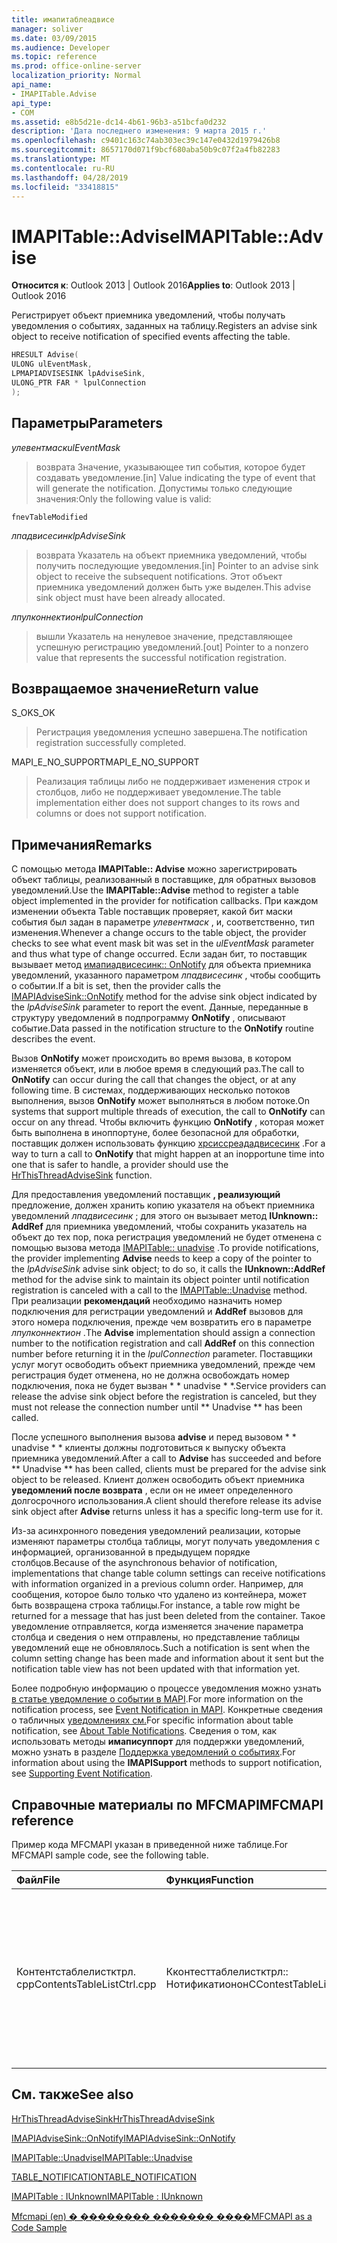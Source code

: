 ```yaml
---
title: имапитаблеадвисе
manager: soliver
ms.date: 03/09/2015
ms.audience: Developer
ms.topic: reference
ms.prod: office-online-server
localization_priority: Normal
api_name:
- IMAPITable.Advise
api_type:
- COM
ms.assetid: e8b5d21e-dc14-4b61-96b3-a51bcfa0d232
description: 'Дата последнего изменения: 9 марта 2015 г.'
ms.openlocfilehash: c9401c163c74ab303ec39c147e0432d1979426b8
ms.sourcegitcommit: 8657170d071f9bcf680aba50b9c07f2a4fb82283
ms.translationtype: MT
ms.contentlocale: ru-RU
ms.lasthandoff: 04/28/2019
ms.locfileid: "33418815"
---
```

# <a name="imapitableadvise"></a><span data-ttu-id="7abef-103">IMAPITable::Advise</span><span class="sxs-lookup"><span data-stu-id="7abef-103">IMAPITable::Advise</span></span>

  
  
<span data-ttu-id="7abef-104">**Относится к**: Outlook 2013 | Outlook 2016</span><span class="sxs-lookup"><span data-stu-id="7abef-104">**Applies to**: Outlook 2013 | Outlook 2016</span></span> 
  
<span data-ttu-id="7abef-105">Регистрирует объект приемника уведомлений, чтобы получать уведомления о событиях, заданных на таблицу.</span><span class="sxs-lookup"><span data-stu-id="7abef-105">Registers an advise sink object to receive notification of specified events affecting the table.</span></span>
  
```cpp
HRESULT Advise(
ULONG ulEventMask,
LPMAPIADVISESINK lpAdviseSink,
ULONG_PTR FAR * lpulConnection
);
```

## <a name="parameters"></a><span data-ttu-id="7abef-106">Параметры</span><span class="sxs-lookup"><span data-stu-id="7abef-106">Parameters</span></span>

 <span data-ttu-id="7abef-107">_улевентмаск_</span><span class="sxs-lookup"><span data-stu-id="7abef-107">_ulEventMask_</span></span>
  
> <span data-ttu-id="7abef-108">возврата Значение, указывающее тип события, которое будет создавать уведомление.</span><span class="sxs-lookup"><span data-stu-id="7abef-108">[in] Value indicating the type of event that will generate the notification.</span></span> <span data-ttu-id="7abef-109">Допустимы только следующие значения:</span><span class="sxs-lookup"><span data-stu-id="7abef-109">Only the following value is valid:</span></span>
    
 `fnevTableModified`
  
 <span data-ttu-id="7abef-110">_лпадвисесинк_</span><span class="sxs-lookup"><span data-stu-id="7abef-110">_lpAdviseSink_</span></span>
  
> <span data-ttu-id="7abef-111">возврата Указатель на объект приемника уведомлений, чтобы получить последующие уведомления.</span><span class="sxs-lookup"><span data-stu-id="7abef-111">[in] Pointer to an advise sink object to receive the subsequent notifications.</span></span> <span data-ttu-id="7abef-112">Этот объект приемника уведомлений должен быть уже выделен.</span><span class="sxs-lookup"><span data-stu-id="7abef-112">This advise sink object must have been already allocated.</span></span>
    
 <span data-ttu-id="7abef-113">_лпулконнектион_</span><span class="sxs-lookup"><span data-stu-id="7abef-113">_lpulConnection_</span></span>
  
> <span data-ttu-id="7abef-114">вышли Указатель на ненулевое значение, представляющее успешную регистрацию уведомлений.</span><span class="sxs-lookup"><span data-stu-id="7abef-114">[out] Pointer to a nonzero value that represents the successful notification registration.</span></span>
    
## <a name="return-value"></a><span data-ttu-id="7abef-115">Возвращаемое значение</span><span class="sxs-lookup"><span data-stu-id="7abef-115">Return value</span></span>

<span data-ttu-id="7abef-116">S_OK</span><span class="sxs-lookup"><span data-stu-id="7abef-116">S_OK</span></span> 
  
> <span data-ttu-id="7abef-117">Регистрация уведомления успешно завершена.</span><span class="sxs-lookup"><span data-stu-id="7abef-117">The notification registration successfully completed.</span></span>
    
<span data-ttu-id="7abef-118">MAPI_E_NO_SUPPORT</span><span class="sxs-lookup"><span data-stu-id="7abef-118">MAPI_E_NO_SUPPORT</span></span> 
  
> <span data-ttu-id="7abef-119">Реализация таблицы либо не поддерживает изменения строк и столбцов, либо не поддерживает уведомление.</span><span class="sxs-lookup"><span data-stu-id="7abef-119">The table implementation either does not support changes to its rows and columns or does not support notification.</span></span>
    
## <a name="remarks"></a><span data-ttu-id="7abef-120">Примечания</span><span class="sxs-lookup"><span data-stu-id="7abef-120">Remarks</span></span>

<span data-ttu-id="7abef-121">С помощью метода **IMAPITable:: Advise** можно зарегистрировать объект таблицы, реализованный в поставщике, для обратных вызовов уведомлений.</span><span class="sxs-lookup"><span data-stu-id="7abef-121">Use the **IMAPITable::Advise** method to register a table object implemented in the provider for notification callbacks.</span></span> <span data-ttu-id="7abef-122">При каждом изменении объекта Table поставщик проверяет, какой бит маски события был задан в параметре _улевентмаск_ , и, соответственно, тип изменения.</span><span class="sxs-lookup"><span data-stu-id="7abef-122">Whenever a change occurs to the table object, the provider checks to see what event mask bit was set in the  _ulEventMask_ parameter and thus what type of change occurred.</span></span> <span data-ttu-id="7abef-123">Если задан бит, то поставщик вызывает метод [имапиадвисесинк:: OnNotify](imapiadvisesink-onnotify.md) для объекта приемника уведомлений, указанного параметром _лпадвисесинк_ , чтобы сообщить о событии.</span><span class="sxs-lookup"><span data-stu-id="7abef-123">If a bit is set, then the provider calls the [IMAPIAdviseSink::OnNotify](imapiadvisesink-onnotify.md) method for the advise sink object indicated by the  _lpAdviseSink_ parameter to report the event.</span></span> <span data-ttu-id="7abef-124">Данные, переданные в структуру уведомлений в подпрограмму **OnNotify** , описывают событие.</span><span class="sxs-lookup"><span data-stu-id="7abef-124">Data passed in the notification structure to the **OnNotify** routine describes the event.</span></span> 
  
<span data-ttu-id="7abef-125">Вызов **OnNotify** может происходить во время вызова, в котором изменяется объект, или в любое время в следующий раз.</span><span class="sxs-lookup"><span data-stu-id="7abef-125">The call to **OnNotify** can occur during the call that changes the object, or at any following time.</span></span> <span data-ttu-id="7abef-126">В системах, поддерживающих несколько потоков выполнения, вызов **OnNotify** может выполняться в любом потоке.</span><span class="sxs-lookup"><span data-stu-id="7abef-126">On systems that support multiple threads of execution, the call to **OnNotify** can occur on any thread.</span></span> <span data-ttu-id="7abef-127">Чтобы включить функцию **OnNotify** , которая может быть выполнена в иноппортуне, более безопасной для обработки, поставщик должен использовать функцию [хрсиссреададвисесинк](hrthisthreadadvisesink.md) .</span><span class="sxs-lookup"><span data-stu-id="7abef-127">For a way to turn a call to **OnNotify** that might happen at an inopportune time into one that is safer to handle, a provider should use the [HrThisThreadAdviseSink](hrthisthreadadvisesink.md) function.</span></span> 
  
<span data-ttu-id="7abef-128">Для предоставления уведомлений поставщик **, реализующий** предложение, должен хранить копию указателя на объект приемника уведомлений _лпадвисесинк_ ; для этого он вызывает метод **IUnknown:: AddRef** для приемника уведомлений, чтобы сохранить указатель на объект до тех пор, пока регистрация уведомлений не будет отменена с помощью вызова метода [IMAPITable:: unadvise](imapitable-unadvise.md) .</span><span class="sxs-lookup"><span data-stu-id="7abef-128">To provide notifications, the provider implementing **Advise** needs to keep a copy of the pointer to the  _lpAdviseSink_ advise sink object; to do so, it calls the **IUnknown::AddRef** method for the advise sink to maintain its object pointer until notification registration is canceled with a call to the [IMAPITable::Unadvise](imapitable-unadvise.md) method.</span></span> <span data-ttu-id="7abef-129">При реализации **рекомендаций** необходимо назначить номер подключения для регистрации уведомлений и **AddRef** вызовов для этого номера подключения, прежде чем возвратить его в параметре _лпулконнектион_ .</span><span class="sxs-lookup"><span data-stu-id="7abef-129">The **Advise** implementation should assign a connection number to the notification registration and call **AddRef** on this connection number before returning it in the  _lpulConnection_ parameter.</span></span> <span data-ttu-id="7abef-130">Поставщики услуг могут освободить объект приемника уведомлений, прежде чем регистрация будет отменена, но не должна освобождать номер подключения, пока не будет вызван \* \* unadvise \* \*.</span><span class="sxs-lookup"><span data-stu-id="7abef-130">Service providers can release the advise sink object before the registration is canceled, but they must not release the connection number until \*\* Unadvise \*\* has been called.</span></span> 
  
<span data-ttu-id="7abef-131">После успешного выполнения вызова **advise** и перед вызовом \* \* unadvise \* \* клиенты должны подготовиться к выпуску объекта приемника уведомлений.</span><span class="sxs-lookup"><span data-stu-id="7abef-131">After a call to **Advise** has succeeded and before \*\* Unadvise \*\* has been called, clients must be prepared for the advise sink object to be released.</span></span> <span data-ttu-id="7abef-132">Клиент должен освободить объект приемника **уведомлений после возврата** , если он не имеет определенного долгосрочного использования.</span><span class="sxs-lookup"><span data-stu-id="7abef-132">A client should therefore release its advise sink object after **Advise** returns unless it has a specific long-term use for it.</span></span> 
  
<span data-ttu-id="7abef-133">Из-за асинхронного поведения уведомлений реализации, которые изменяют параметры столбца таблицы, могут получать уведомления с информацией, организованной в предыдущем порядке столбцов.</span><span class="sxs-lookup"><span data-stu-id="7abef-133">Because of the asynchronous behavior of notification, implementations that change table column settings can receive notifications with information organized in a previous column order.</span></span> <span data-ttu-id="7abef-134">Например, для сообщения, которое было только что удалено из контейнера, может быть возвращена строка таблицы.</span><span class="sxs-lookup"><span data-stu-id="7abef-134">For instance, a table row might be returned for a message that has just been deleted from the container.</span></span> <span data-ttu-id="7abef-135">Такое уведомление отправляется, когда изменяется значение параметра столбца и сведения о нем отправлены, но представление таблицы уведомлений еще не обновлялось.</span><span class="sxs-lookup"><span data-stu-id="7abef-135">Such a notification is sent when the column setting change has been made and information about it sent but the notification table view has not been updated with that information yet.</span></span>
  
<span data-ttu-id="7abef-136">Более подробную информацию о процессе уведомления можно узнать [в статье уведомление о событии в MAPI](event-notification-in-mapi.md).</span><span class="sxs-lookup"><span data-stu-id="7abef-136">For more information on the notification process, see [Event Notification in MAPI](event-notification-in-mapi.md).</span></span> <span data-ttu-id="7abef-137">Конкретные сведения о табличных [уведомлениях см.](about-table-notifications.md)</span><span class="sxs-lookup"><span data-stu-id="7abef-137">For specific information about table notification, see [About Table Notifications](about-table-notifications.md).</span></span> <span data-ttu-id="7abef-138">Сведения о том, как использовать методы **имаписуппорт** для поддержки уведомлений, можно узнать в разделе [Поддержка уведомлений о событиях](supporting-event-notification.md).</span><span class="sxs-lookup"><span data-stu-id="7abef-138">For information about using the **IMAPISupport** methods to support notification, see [Supporting Event Notification](supporting-event-notification.md).</span></span>
  
## <a name="mfcmapi-reference"></a><span data-ttu-id="7abef-139">Справочные материалы по MFCMAPI</span><span class="sxs-lookup"><span data-stu-id="7abef-139">MFCMAPI reference</span></span>

<span data-ttu-id="7abef-140">Пример кода MFCMAPI указан в приведенной ниже таблице.</span><span class="sxs-lookup"><span data-stu-id="7abef-140">For MFCMAPI sample code, see the following table.</span></span>
  
|<span data-ttu-id="7abef-141">**Файл**</span><span class="sxs-lookup"><span data-stu-id="7abef-141">**File**</span></span>|<span data-ttu-id="7abef-142">**Функция**</span><span class="sxs-lookup"><span data-stu-id="7abef-142">**Function**</span></span>|<span data-ttu-id="7abef-143">**Примечание**</span><span class="sxs-lookup"><span data-stu-id="7abef-143">**Comment**</span></span>|
|:-----|:-----|:-----|
|<span data-ttu-id="7abef-144">Контентстаблелистктрл. cpp</span><span class="sxs-lookup"><span data-stu-id="7abef-144">ContentsTableListCtrl.cpp</span></span>  <br/> |<span data-ttu-id="7abef-145">Кконтесттаблелистктрл:: Нотификатионон</span><span class="sxs-lookup"><span data-stu-id="7abef-145">CContestTableListCtrl::NotificationOn</span></span>  <br/> |<span data-ttu-id="7abef-146">MFCMAPI использует метод **IMAPITable:: Advise** для регистрации уведомлений, чтобы представление таблицы оставалось актуальным.</span><span class="sxs-lookup"><span data-stu-id="7abef-146">MFCMAPI uses the **IMAPITable::Advise** method to register for notifications to allow the table view to stay current.</span></span>  <br/> |
   
## <a name="see-also"></a><span data-ttu-id="7abef-147">См. также</span><span class="sxs-lookup"><span data-stu-id="7abef-147">See also</span></span>



[<span data-ttu-id="7abef-148">HrThisThreadAdviseSink</span><span class="sxs-lookup"><span data-stu-id="7abef-148">HrThisThreadAdviseSink</span></span>](hrthisthreadadvisesink.md)
  
[<span data-ttu-id="7abef-149">IMAPIAdviseSink::OnNotify</span><span class="sxs-lookup"><span data-stu-id="7abef-149">IMAPIAdviseSink::OnNotify</span></span>](imapiadvisesink-onnotify.md)
  
[<span data-ttu-id="7abef-150">IMAPITable::Unadvise</span><span class="sxs-lookup"><span data-stu-id="7abef-150">IMAPITable::Unadvise</span></span>](imapitable-unadvise.md)
  
[<span data-ttu-id="7abef-151">TABLE_NOTIFICATION</span><span class="sxs-lookup"><span data-stu-id="7abef-151">TABLE_NOTIFICATION</span></span>](table_notification.md)
  
[<span data-ttu-id="7abef-152">IMAPITable : IUnknown</span><span class="sxs-lookup"><span data-stu-id="7abef-152">IMAPITable : IUnknown</span></span>](imapitableiunknown.md)


[<span data-ttu-id="7abef-153">Mfcmapi (en) � �������� ������� ����</span><span class="sxs-lookup"><span data-stu-id="7abef-153">MFCMAPI as a Code Sample</span></span>](mfcmapi-as-a-code-sample.md)

